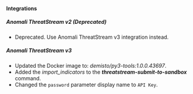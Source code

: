 
#### Integrations
##### Anomali ThreatStream v2 (Deprecated)
- Deprecated. Use Anomali ThreatStream v3 integration instead.
##### Anomali ThreatStream v3
- Updated the Docker image to: *demisto/py3-tools:1.0.0.43697*.
- Added the *import_indicators* to the ***threatstream-submit-to-sandbox*** command.
- Changed the `password` parameter display name to `API Key`.
